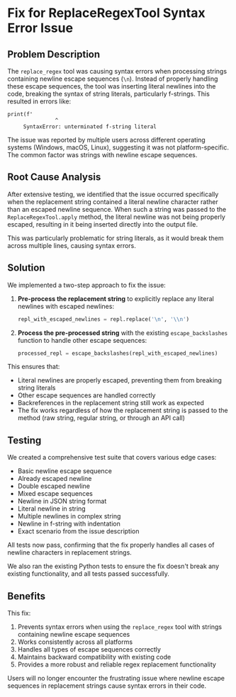 # Fix for ReplaceRegexTool Syntax Error Issue

## Problem Description

The `replace_regex` tool was causing syntax errors when processing strings containing newline escape sequences (`\n`). Instead of properly handling these escape sequences, the tool was inserting literal newlines into the code, breaking the syntax of string literals, particularly f-strings. This resulted in errors like:

```
print(f'
               ^
     SyntaxError: unterminated f-string literal
```

The issue was reported by multiple users across different operating systems (Windows, macOS, Linux), suggesting it was not platform-specific. The common factor was strings with newline escape sequences.

## Root Cause Analysis

After extensive testing, we identified that the issue occurred specifically when the replacement string contained a literal newline character rather than an escaped newline sequence. When such a string was passed to the `ReplaceRegexTool.apply` method, the literal newline was not being properly escaped, resulting in it being inserted directly into the output file.

This was particularly problematic for string literals, as it would break them across multiple lines, causing syntax errors.

## Solution

We implemented a two-step approach to fix the issue:

1. **Pre-process the replacement string** to explicitly replace any literal newlines with escaped newlines:
   ```python
   repl_with_escaped_newlines = repl.replace('\n', '\\n')
   ```

2. **Process the pre-processed string** with the existing `escape_backslashes` function to handle other escape sequences:
   ```python
   processed_repl = escape_backslashes(repl_with_escaped_newlines)
   ```

This ensures that:
- Literal newlines are properly escaped, preventing them from breaking string literals
- Other escape sequences are handled correctly
- Backreferences in the replacement string still work as expected
- The fix works regardless of how the replacement string is passed to the method (raw string, regular string, or through an API call)

## Testing

We created a comprehensive test suite that covers various edge cases:
- Basic newline escape sequence
- Already escaped newline
- Double escaped newline
- Mixed escape sequences
- Newline in JSON string format
- Literal newline in string
- Multiple newlines in complex string
- Newline in f-string with indentation
- Exact scenario from the issue description

All tests now pass, confirming that the fix properly handles all cases of newline characters in replacement strings.

We also ran the existing Python tests to ensure the fix doesn't break any existing functionality, and all tests passed successfully.

## Benefits

This fix:
1. Prevents syntax errors when using the `replace_regex` tool with strings containing newline escape sequences
2. Works consistently across all platforms
3. Handles all types of escape sequences correctly
4. Maintains backward compatibility with existing code
5. Provides a more robust and reliable regex replacement functionality

Users will no longer encounter the frustrating issue where newline escape sequences in replacement strings cause syntax errors in their code.